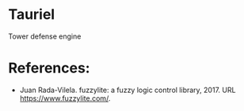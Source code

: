 # Tauriel
Tower defense engine

# References:
- Juan Rada-Vilela. fuzzylite: a fuzzy logic control library, 2017. URL https://www.fuzzylite.com/.
